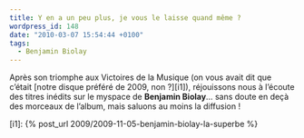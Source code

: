 ```yaml
---
title: Y en a un peu plus, je vous le laisse quand même ?
wordpress_id: 148
date: "2010-03-07 15:54:44 +0100"
tags:
  - Benjamin Biolay
---
```


Après son triomphe aux Victoires de la Musique (on vous avait dit que c’était
[notre disque préféré de 2009, non ?][i1]), réjouissons nous à l’écoute des
titres inédits sur le myspace de **Benjamin Biolay**… sans doute en deçà des
morceaux de l’album, mais saluons au moins la diffusion !

[i1]: {% post_url 2009/2009-11-05-benjamin-biolay-la-superbe %}

